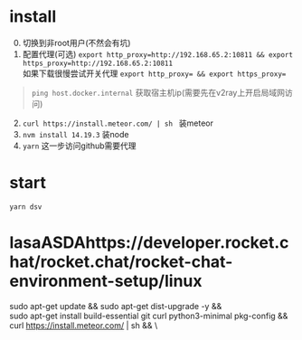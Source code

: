 # install
0. 切换到非root用户(不然会有坑)
1. 配置代理(可选) `export http_proxy=http://192.168.65.2:10811 && export https_proxy=http://192.168.65.2:10811`  
如果下载很慢尝试开关代理 `export http_proxy= && export https_proxy=`
> `ping host.docker.internal` 获取宿主机ip(需要先在v2ray上开启局域网访问)
2. `curl https://install.meteor.com/ | sh ` 装meteor
3. `nvm install 14.19.3` 装node
4. `yarn`
这一步访问github需要代理

# start
`yarn dsv`

# lasaASDAhttps://developer.rocket.chat/rocket.chat/rocket-chat-environment-setup/linux
sudo apt-get update && sudo apt-get dist-upgrade -y && \
sudo apt-get install build-essential git curl python3-minimal pkg-config && \
curl https://install.meteor.com/ | sh && \
